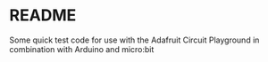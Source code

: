 # README #

Some quick test code for use with the Adafruit Circuit Playground in combination with Arduino and micro:bit